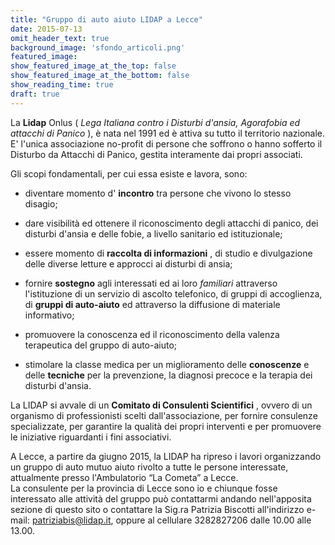 ```yaml
---
title: "Gruppo di auto aiuto LIDAP a Lecce"
date: 2015-07-13
omit_header_text: true
background_image: 'sfondo_articoli.png'
featured_image: 
show_featured_image_at_the_top: false
show_featured_image_at_the_bottom: false
show_reading_time: true
draft: true
---
```


La **Lidap** Onlus ( _Lega Italiana contro i Disturbi d'ansia, Agorafobia ed
attacchi di Panico_ ), è nata nel 1991 ed è attiva su tutto il territorio
nazionale.  
E' l'unica associazione no-profit di persone che soffrono o hanno sofferto il
Disturbo da Attacchi di Panico, gestita interamente dai propri associati.  
  
Gli scopi fondamentali, per cui essa esiste e lavora, sono:  

  * diventare momento d' **incontro** tra persone che vivono lo stesso disagio;  

  * dare visibilità ed ottenere il riconoscimento degli attacchi di panico, dei disturbi d'ansia e delle fobie, a livello sanitario ed istituzionale;  

  * essere momento di **raccolta di informazioni** , di studio e divulgazione delle diverse letture e approcci ai disturbi di ansia;  

  * fornire **sostegno** agli interessati ed ai loro _familiari_ attraverso l'istituzione di un servizio di ascolto telefonico, di gruppi di accoglienza, di **gruppi di auto-aiuto** ed attraverso la diffusione di materiale informativo;  

  * promuovere la conoscenza ed il riconoscimento della valenza terapeutica del gruppo di auto-aiuto;
  * stimolare la classe medica per un miglioramento delle **conoscenze** e delle **tecniche** per la prevenzione, la diagnosi precoce e la terapia dei disturbi d'ansia.

  
La LIDAP si avvale di un **Comitato di Consulenti Scientifici** , ovvero di un
organismo di professionisti scelti dall'associazione, per fornire consulenze
specializzate, per garantire la qualità dei propri interventi e per promuovere
le iniziative riguardanti i fini associativi.  
  
A Lecce, a partire da giugno 2015, la LIDAP ha ripreso i lavori organizzando
un gruppo di auto mutuo aiuto rivolto a tutte le persone interessate,
attualmente presso l'Ambulatorio “La Cometa” a Lecce.  
La consulente per la provincia di Lecce sono io e chiunque fosse interessato
alle attività del gruppo può contattarmi andando nell'apposita sezione di
questo sito o contattare la Sig.ra Patrizia Biscotti all'indirizzo e-mail:
patriziabis@lidap.it, oppure al cellulare 3282827206 dalle 10.00 alle 13.00.  
  

